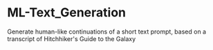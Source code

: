 # ML-Text_Generation

Generate human-like continuations of a short text prompt, based on a transcript of Hitchhiker's Guide to the Galaxy
